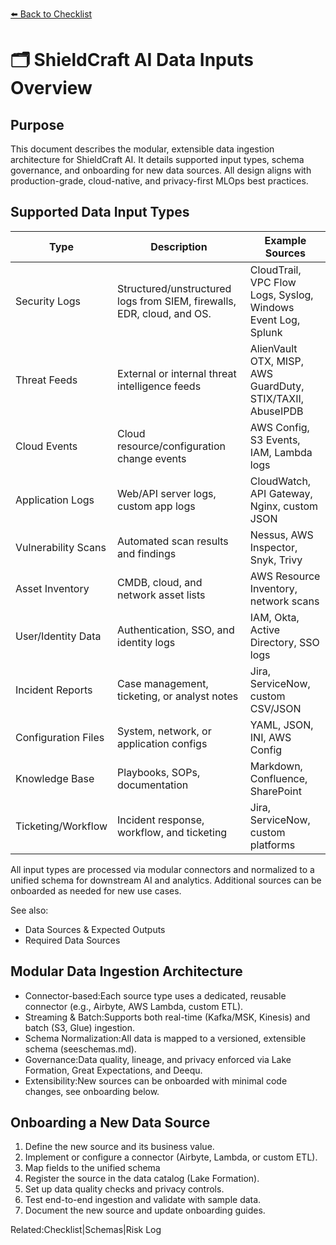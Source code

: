 [⬅️ Back to Checklist](../checklist.md)

# 🗂️ ShieldCraft AI Data Inputs Overview

## Purpose

This document describes the modular, extensible data ingestion architecture for ShieldCraft AI. It details supported input types, schema governance, and onboarding for new data sources. All design aligns with production-grade, cloud-native, and privacy-first MLOps best practices.

## Supported Data Input Types

| Type | Description | Example Sources |
| --- | --- | --- |
| Security Logs | Structured/unstructured logs from SIEM, firewalls, EDR, cloud, and OS. | CloudTrail, VPC Flow Logs, Syslog, Windows Event Log, Splunk |
| Threat Feeds | External or internal threat intelligence feeds | AlienVault OTX, MISP, AWS GuardDuty, STIX/TAXII, AbuseIPDB |
| Cloud Events | Cloud resource/configuration change events | AWS Config, S3 Events, IAM, Lambda logs |
| Application Logs | Web/API server logs, custom app logs | CloudWatch, API Gateway, Nginx, custom JSON |
| Vulnerability Scans | Automated scan results and findings | Nessus, AWS Inspector, Snyk, Trivy |
| Asset Inventory | CMDB, cloud, and network asset lists | AWS Resource Inventory, network scans |
| User/Identity Data | Authentication, SSO, and identity logs | IAM, Okta, Active Directory, SSO logs |
| Incident Reports | Case management, ticketing, or analyst notes | Jira, ServiceNow, custom CSV/JSON |
| Configuration Files | System, network, or application configs | YAML, JSON, INI, AWS Config |
| Knowledge Base | Playbooks, SOPs, documentation | Markdown, Confluence, SharePoint |
| Ticketing/Workflow | Incident response, workflow, and ticketing | Jira, ServiceNow, custom platforms |

All input types are processed via modular connectors and normalized to a unified schema for downstream AI and analytics. Additional sources can be onboarded as needed for new use cases.

See also:

* Data Sources & Expected Outputs
* Required Data Sources

## Modular Data Ingestion Architecture

* Connector-based:Each source type uses a dedicated, reusable connector (e.g., Airbyte, AWS Lambda, custom ETL).
* Streaming & Batch:Supports both real-time (Kafka/MSK, Kinesis) and batch (S3, Glue) ingestion.
* Schema Normalization:All data is mapped to a versioned, extensible schema (seeschemas.md).
* Governance:Data quality, lineage, and privacy enforced via Lake Formation, Great Expectations, and Deequ.
* Extensibility:New sources can be onboarded with minimal code changes, see onboarding below.

## Onboarding a New Data Source

1. Define the new source and its business value.
1. Implement or configure a connector (Airbyte, Lambda, or custom ETL).
1. Map fields to the unified schema
1. Register the source in the data catalog (Lake Formation).
1. Set up data quality checks and privacy controls.
1. Test end-to-end ingestion and validate with sample data.
1. Document the new source and update onboarding guides.

Related:Checklist|Schemas|Risk Log

<!-- Unhandled tags: em, li -->
